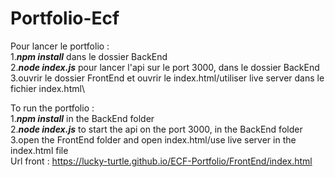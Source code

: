 # Portfolio-Ecf
Pour lancer le portfolio :\
1.***npm install*** dans le dossier BackEnd\
2.***node index.js*** pour lancer l'api sur le port 3000, dans le dossier BackEnd\
3.ouvrir le dossier FrontEnd et ouvrir le index.html/utiliser live server dans le fichier index.html\

To run the portfolio :\
1.***npm install*** in the BackEnd folder\
2.***node index.js*** to start the api on the port 3000, in the BackEnd folder\
3.open the FrontEnd folder and open index.html/use live server in the index.html file\
Url front : https://lucky-turtle.github.io/ECF-Portfolio/FrontEnd/index.html